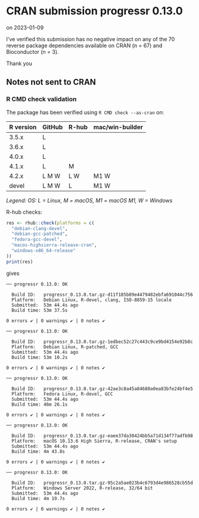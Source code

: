 # CRAN submission progressr 0.13.0

on 2023-01-09

I've verified this submission has no negative impact on any of the 70 reverse package dependencies available on CRAN (n = 67) and Bioconductor (n = 3).

Thank you


## Notes not sent to CRAN

### R CMD check validation

The package has been verified using `R CMD check --as-cran` on:

| R version | GitHub | R-hub  | mac/win-builder |
| --------- | ------ | ------ | --------------- |
| 3.5.x     | L      |        |                 |
| 3.6.x     | L      |        |                 |
| 4.0.x     | L      |        |                 |
| 4.1.x     | L      |   M    |                 |
| 4.2.x     | L M W  | L   W  | M1 W            |
| devel     | L M W  | L      | M1 W            |

*Legend: OS: L = Linux, M = macOS, M1 = macOS M1, W = Windows*


R-hub checks:

```r
res <- rhub::check(platforms = c(
  "debian-clang-devel", 
  "debian-gcc-patched", 
  "fedora-gcc-devel",
  "macos-highsierra-release-cran",
  "windows-x86_64-release"
))
print(res)
```

gives

```
── progressr 0.13.0: OK

  Build ID:   progressr_0.13.0.tar.gz-d11f185b89e4479482ebfa691044c756
  Platform:   Debian Linux, R-devel, clang, ISO-8859-15 locale
  Submitted:  53m 44.4s ago
  Build time: 53m 37.5s

0 errors ✔ | 0 warnings ✔ | 0 notes ✔

── progressr 0.13.0: OK

  Build ID:   progressr_0.13.0.tar.gz-1edbec52c27c443c9ce9bd4154e92b8c
  Platform:   Debian Linux, R-patched, GCC
  Submitted:  53m 44.4s ago
  Build time: 53m 10.2s

0 errors ✔ | 0 warnings ✔ | 0 notes ✔

── progressr 0.13.0: OK

  Build ID:   progressr_0.13.0.tar.gz-42ae3c8a45a84680a0ea83bfe24bf4e5
  Platform:   Fedora Linux, R-devel, GCC
  Submitted:  53m 44.4s ago
  Build time: 46m 26.1s

0 errors ✔ | 0 warnings ✔ | 0 notes ✔

── progressr 0.13.0: OK

  Build ID:   progressr_0.13.0.tar.gz-eaee37da30424bb5a71d134f77adfb98
  Platform:   macOS 10.13.6 High Sierra, R-release, CRAN's setup
  Submitted:  53m 44.4s ago
  Build time: 4m 43.8s

0 errors ✔ | 0 warnings ✔ | 0 notes ✔

── progressr 0.13.0: OK

  Build ID:   progressr_0.13.0.tar.gz-95c2a5ae023b4c6793d4e986528cb55d
  Platform:   Windows Server 2022, R-release, 32/64 bit
  Submitted:  53m 44.4s ago
  Build time: 4m 19.7s

0 errors ✔ | 0 warnings ✔ | 0 notes ✔
```
